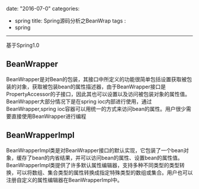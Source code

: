 date: "2016-07-0"
categories: 
  - spring
title: Spring源码分析之BeanWrap
tags : 
 - spring
---


基于Spring1.0

## BeanWrapper
BeanWrapper是对Bean的包装，其接口中所定义的功能很简单包括设置获取被包装的对象，获取被包装bean的属性描述器，由于BeanWrapper接口是PropertyAccessor的子接口，因此其也可以设置以及访问被包装对象的属性值。BeanWrapper大部分情况下是在spring ioc内部进行使用，通过BeanWrapper,spring ioc容器可以用统一的方式来访问bean的属性。用户很少需要直接使用BeanWrapper进行编程

## BeanWrapperImpl
BeanWrapperImpl类是对BeanWrapper接口的默认实现，它包装了一个bean对象，缓存了bean的内省结果，并可以访问bean的属性、设置bean的属性值。BeanWrapperImpl类提供了许多默认属性编辑器，支持多种不同类型的类型转换，可以将数组、集合类型的属性转换成指定特殊类型的数组或集合。用户也可以注册自定义的属性编辑器在BeanWrapperImpl中。